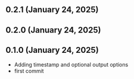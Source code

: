## 0.2.1 (January 24, 2025)


## 0.2.0 (January 24, 2025)


## 0.1.0 (January 24, 2025)
  - Adding timestamp and optional output options
  - first commit

